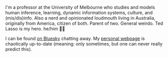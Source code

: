 I'm a professor at the University of Melbourne who studies and models human inference, learning, dynamic information systems, culture, and (mis/dis)info. Also a nerd and opinionated loudmouth living in Australia, originally from America, citizen of both. Parent of two. General weirdo. Ted Lasso is my hero. he/him 🏳️‍⚧️

I can be found <a rel="me" href="[https://bsky.app/profile/andyperfors.bsky.social](https://bsky.app/profile/andyperfors.bsky.social)">on Bluesky</a> chatting away. My [personal webpage](https://perfors.net/) is chaotically up-to-date (meaning: only sometimes, but one can never really predict this).
